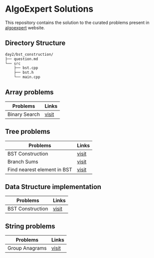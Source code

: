 # AlgoExpert Solutions

This repository contains the solution to the curated problems present in [algoexpert](http://algoexpert.com) website. 

## Directory Structure

```bash
day2/bst_construction/
├── question.md
└── src
    ├── bst.cpp
    ├── bst.h
    └── main.cpp
```

## Array problems

| Problems      | Links                                       |
| ------------- | ------------------------------------------- |
| Binary Search | [visit](day1/binary_search/src/binary_search.cpp) |

## Tree problems

| Problems                    | Links                                                                     |
| --------------------------- | ------------------------------------------------------------------------- |
| BST Construction            | [visit](day2/bst_construction/src/bst.cpp)                                |
| Branch Sums                 | [visit](day2/branch_sums/branch_sums.cpp)                                 |
| Find nearest element in BST | [visit](day1/find_nearest_element_in_bst/find_nearest_element_in_bst.cpp) |

## Data Structure implementation

| Problems         | Links                                      |
| ---------------- | ------------------------------------------ |
| BST Construction | [visit](day2/bst_construction/src/bst.cpp) |

## String problems

| Problems       | Links                                               |
| -------------- | --------------------------------------------------- |
| Group Anagrams | [visit](day2/group_anagrams/src/group_anagrams.cpp) |
